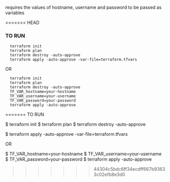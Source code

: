 requires the values of hostname, username and password to be passed as variables 

<<<<<<< HEAD
### TO RUN
~~~
  terraform init
  terraform plan
  terraform destroy -auto-approve
  terraform apply -auto-approve -var-file=terraform.tfvars
~~~
OR 
~~~
  terraform init
  terraform plan
  terraform destroy -auto-approve
  TF_VAR_hostname=your-hostname
  TF_VAR_username=your-username
  TF_VAR_password=your-password
  terraform apply -auto-approve
~~~
=======
TO RUN

$ terraform init
$ terraform plan
$ terraform destroy -auto-approve

$ terraform apply -auto-approve -var-file=terraform.tfvars

OR

$ TF_VAR_hostname=your-hostname
$ TF_VAR_username=your-username
$ TF_VAR_password=your-password
$ terraform apply -auto-approve
>>>>>>> 44304c5bdc6ff34ecdff667b93633c02efb8e3d0
